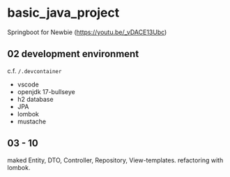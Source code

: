 # basic_java_project
Springboot for Newbie (https://youtu.be/_vDACE13Ubc)

## 02 development environment
c.f. `/.devcontainer`

* vscode
* openjdk 17-bullseye
* h2 database
* JPA
* lombok
* mustache

## 03 - 10
maked Entity, DTO, Controller, Repository, View-templates.
refactoring with lombok.
